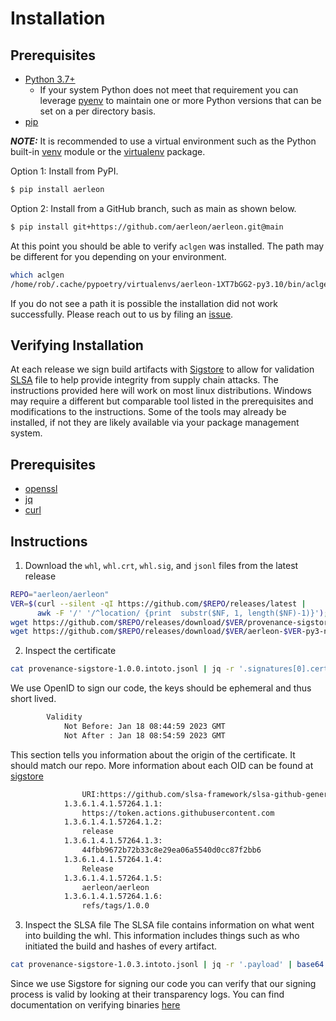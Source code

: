 # Installation

## Prerequisites
* [Python 3.7+](https://www.python.org/downloads/)
  * If your system Python does not meet that requirement you can leverage [pyenv](https://github.com/pyenv/pyenv) to maintain one or more Python versions that can be set on a per directory basis.
* [pip](https://pip.pypa.io/en/stable/getting-started/)

**_NOTE:_** It is recommended to use a virtual environment such as the Python built-in [venv](https://docs.python.org/3/library/venv.html) module or the [virtualenv](https://virtualenv.pypa.io/en/latest/) package. 

Option 1: Install from PyPI.

```bash
$ pip install aerleon
```

Option 2: Install from a GitHub branch, such as main as shown below.

```bash
$ pip install git+https://github.com/aerleon/aerleon.git@main
```

At this point you should be able to verify `aclgen` was installed. The path may be different for you depending on your environment.

```bash
which aclgen
/home/rob/.cache/pypoetry/virtualenvs/aerleon-1XT7bGG2-py3.10/bin/aclgen
```
If you do not see a path it is possible the installation did not work successfully. Please reach out to us by filing an [issue](https://github.com/aerleon/aerleon/issues).


## Verifying Installation

At each release we sign build artifacts with [Sigstore](https://www.sigstore.dev/) to allow for validation [SLSA](https://slsa.dev/) file to help provide integrity from supply chain attacks. The instructions provided here will work on most linux distributions. Windows may require a different but comparable tool listed in the prerequisites and modifications to the instructions. Some of the tools may already be installed, if not they are likely available via your package management system.

## Prerequisites
- [openssl](https://github.com/openssl/openssl)
- [jq](https://stedolan.github.io/jq/manual/)
- [curl](https://curl.se/)

## Instructions
1. Download the `whl`, `whl.crt`, `whl.sig`, and `jsonl` files from the latest release
```bash
REPO="aerleon/aerleon"
VER=$(curl --silent -qI https://github.com/$REPO/releases/latest |
      awk -F '/' '/^location/ {print  substr($NF, 1, length($NF)-1)}');
wget https://github.com/$REPO/releases/download/$VER/provenance-sigstore-$VER.intoto.jsonl
wget https://github.com/$REPO/releases/download/$VER/aerleon-$VER-py3-none-any.whl
```


2. Inspect the certificate
```bash
cat provenance-sigstore-1.0.0.intoto.jsonl | jq -r '.signatures[0].cert' | openssl x509 -text -noout
```
We use OpenID to sign our code, the keys should be ephemeral and thus short lived.
```bash
        Validity
            Not Before: Jan 18 08:44:59 2023 GMT
            Not After : Jan 18 08:54:59 2023 GMT
```
This section tells you information about the origin of the certificate. It should match our repo. More information about each OID can be found at [sigstore](https://github.com/sigstore/fulcio/blob/main/docs/oid-info.md)
```bash
                URI:https://github.com/slsa-framework/slsa-github-generator/.github/workflows/generator_generic_slsa3.yml@refs/tags/v1.2.1
            1.3.6.1.4.1.57264.1.1:
                https://token.actions.githubusercontent.com
            1.3.6.1.4.1.57264.1.2:
                release
            1.3.6.1.4.1.57264.1.3:
                44fbb9672b72b33c8e29ea06a5540d0cc87f2bb6
            1.3.6.1.4.1.57264.1.4:
                Release
            1.3.6.1.4.1.57264.1.5:
                aerleon/aerleon
            1.3.6.1.4.1.57264.1.6:
                refs/tags/1.0.0
```

3. Inspect the SLSA file
The SLSA file contains information on what went into building the whl. This information includes things such as who initiated the build and hashes of every artifact.
```bash
cat provenance-sigstore-1.0.3.intoto.jsonl | jq -r '.payload' | base64 -d | jq
```

Since we use Sigstore for signing our code you can verify that our signing process is valid by looking at their transparency logs. You can find documentation on verifying binaries [here](https://docs.sigstore.dev/rekor/verify-release/)
